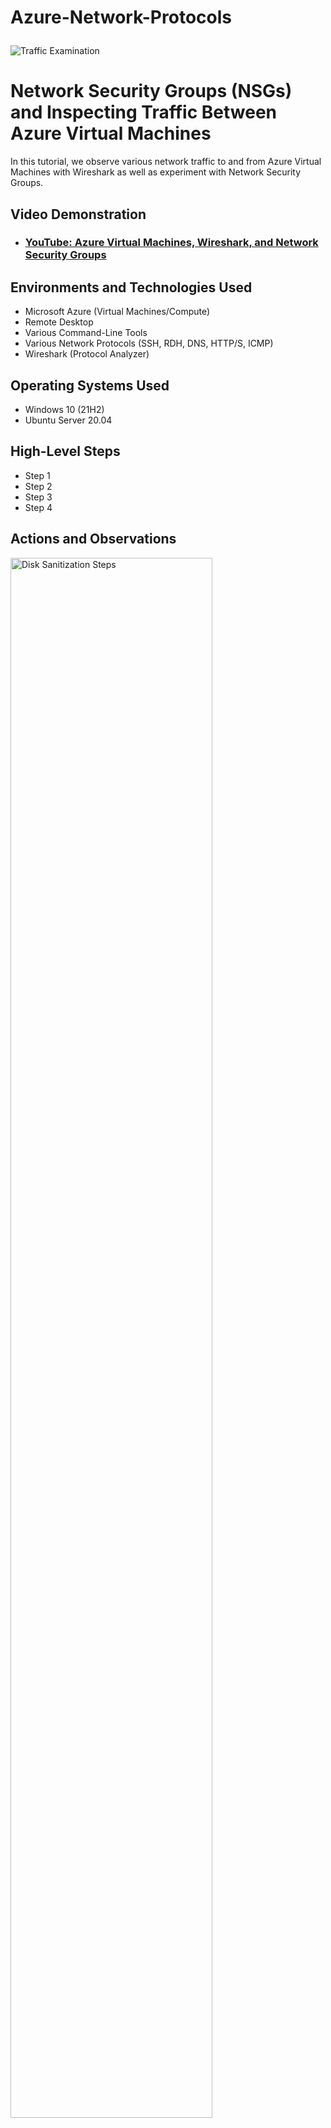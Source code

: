 # Azure-Network-Protocols<p align="center">
<img src="https://i.imgur.com/Ua7udoS.png" alt="Traffic Examination"/>
</p>

<h1>Network Security Groups (NSGs) and Inspecting Traffic Between Azure Virtual Machines</h1>
In this tutorial, we observe various network traffic to and from Azure Virtual Machines with Wireshark as well as experiment with Network Security Groups. <br />


<h2>Video Demonstration</h2>

- ### [YouTube: Azure Virtual Machines, Wireshark, and Network Security Groups](https://www.youtube.com)

<h2>Environments and Technologies Used</h2>

- Microsoft Azure (Virtual Machines/Compute)
- Remote Desktop
- Various Command-Line Tools
- Various Network Protocols (SSH, RDH, DNS, HTTP/S, ICMP)
- Wireshark (Protocol Analyzer)

<h2>Operating Systems Used </h2>

- Windows 10 (21H2)
- Ubuntu Server 20.04

<h2>High-Level Steps</h2>

- Step 1
- Step 2
- Step 3
- Step 4

<h2>Actions and Observations</h2>

<p>
<img src="https://i.imgur.com/wspvaJT.png" height="80%" width="80%" alt="Disk Sanitization Steps"/>
</p>
<p>
In this tutorial, were going to be performing some activities on the network between the 2 "Virtual Machines" (VM's) that we're going to create in "Azure Portal" in which will be a "Windows" and "Linux" (Ubuntu) Virtual Machines (VM'S). We are also going to be working with "Azure Network Security Groups" which are "Firewalls" in Azure. Each "Virtual Machine" has it's own "Network Security Group" and were going to test and play with it a bit. The software and tools that were going to be using is "Wireshark" which is a (protocol analyzer), this let's us see the actual raw traffic that's being transmitted between the 2 "Virtual Machines" (VM'S). Were also going to using a bunch of random "Command Line" tools to generate traffic between the 2 "Virtual Machines" (VM's). So, first we need to log into the "Azure Portal" at (portal.azure.com) so that we can get started with this tutorial.
</p>
<br />

<p>
<img src="https://i.imgur.com/2YVAvx3.png" height="80%" width="80%" alt="Disk Sanitization Steps"/>
</p>
<p>

<p>
<img src="https://i.imgur.com/NEciWuZ.png" height="80%" width="80%" alt="Disk Sanitization Steps"/>
</p>
<p>
First, we need to create a "Resource Group" so click on the "Resource Group" icon to create.
</p>
<br />

<p>
<img src="" height="80%" width="80%" alt="Disk Sanitization Steps"/>
</p>
<p>

</p>
<br />
